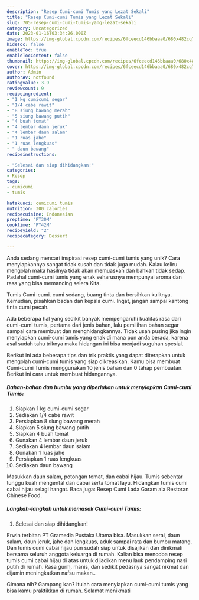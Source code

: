 ```yaml
---
description: "Resep Cumi-cumi Tumis yang Lezat Sekali"
title: "Resep Cumi-cumi Tumis yang Lezat Sekali"
slug: 705-resep-cumi-cumi-tumis-yang-lezat-sekali
category: Uncategorized
date: 2023-01-16T03:34:26.000Z
image: https://img-global.cpcdn.com/recipes/6fceecd146bbaaa0/680x482cq70/cumi-cumi-tumis-foto-resep-utama.jpg
hideToc: false
enableToc: true
enableTocContent: false
thumbnail: https://img-global.cpcdn.com/recipes/6fceecd146bbaaa0/680x482cq70/cumi-cumi-tumis-foto-resep-utama.jpg
cover: https://img-global.cpcdn.com/recipes/6fceecd146bbaaa0/680x482cq70/cumi-cumi-tumis-foto-resep-utama.jpg
author: Admin
authorAv: notfound
ratingvalue: 3.9
reviewcount: 9
recipeingredient:
- "1 kg cumicumi segar"
- "1/4 cabe rawit"
- "8 siung bawang merah"
- "5 siung bawang putih"
- "4 buah tomat"
- "4 lembar daun jeruk"
- "4 lembar daun salam"
- "1 ruas jahe"
- "1 ruas lengkuas"
- " daun bawang"
recipeinstructions:

- "Selesai dan siap dihidangkan!"
categories:
- Resep
tags:
- cumicumi
- tumis

katakunci: cumicumi tumis 
nutrition: 300 calories
recipecuisine: Indonesian
preptime: "PT30M"
cooktime: "PT42M"
recipeyield: "2"
recipecategory: Dessert

---
```





Anda sedang mencari inspirasi resep cumi-cumi tumis yang unik? Cara menyiapkannya sangat tidak susah dan tidak juga mudah. Kalau keliru mengolah maka hasilnya tidak akan memuaskan dan bahkan tidak sedap. Padahal cumi-cumi tumis yang enak seharusnya mempunyai aroma dan rasa yang bisa memancing selera Kita.





Tumis Cumi-cumi. cumi sedang, buang tinta dan bersihkan kulitnya. Kemudian, pisahkan badan dan kepala cumi. Ingat, jangan sampai kantong tinta cumi pecah.

Ada beberapa hal yang sedikit banyak mempengaruhi kualitas rasa dari cumi-cumi tumis, pertama dari jenis bahan, lalu pemilihan bahan segar sampai cara membuat dan menghidangkannya. Tidak usah pusing jika ingin menyiapkan cumi-cumi tumis yang enak di mana pun anda berada, karena asal sudah tahu triknya maka hidangan ini bisa menjadi suguhan spesial.






Berikut ini ada beberapa tips dan trik praktis yang dapat diterapkan untuk mengolah cumi-cumi tumis yang siap dikreasikan. Kamu bisa membuat Cumi-cumi Tumis menggunakan 10 jenis bahan dan 0 tahap pembuatan. Berikut ini cara untuk membuat hidangannya.

<!--inarticleads1-->

##### Bahan-bahan dan bumbu yang diperlukan untuk menyiapkan Cumi-cumi Tumis:

1. Siapkan 1 kg cumi-cumi segar
1. Sediakan 1/4 cabe rawit
1. Persiapkan 8 siung bawang merah
1. Siapkan 5 siung bawang putih
1. Siapkan 4 buah tomat
1. Gunakan 4 lembar daun jeruk
1. Sediakan 4 lembar daun salam
1. Gunakan 1 ruas jahe
1. Persiapkan 1 ruas lengkuas
1. Sediakan  daun bawang


Masukkan daun salam, potongan tomat, dan cabai hijau. Tumis sebentar tunggu kuah mengental dan cabai serta tomat layu. Hidangkan tumis cumi cabai hijau selagi hangat. Baca juga: Resep Cumi Lada Garam ala Restoran Chinese Food. 

<!--inarticleads2-->

##### Langkah-langkah untuk memasak Cumi-cumi Tumis:


1. Selesai dan siap dihidangkan!

Erwin terbitan PT Gramedia Pustaka Utama bisa. Masukkan serai, daun salam, daun jeruk, jahe dan lengkuas, aduk sampai rata dan bumbu matang. Dan tumis cumi cabai hijau pun sudah siap untuk disajikan dan dinikmati bersama seluruh anggota keluarga di rumah. Kalian bisa mencoba resep tumis cumi cabai hijau di atas untuk dijadikan menu lauk pendamping nasi putih di rumah. Rasa gurih, manis, dan sedikit pedasnya sangat nikmat dan dijamin meningkatkan nafsu makan.. 

Gimana nih? Gampang kan? Itulah cara menyiapkan cumi-cumi tumis yang bisa kamu praktikkan di rumah. Selamat menikmati
